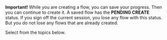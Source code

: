 
**Important!** While you are creating a flow, you can save your progress. Then you can continue to create it. A saved flow has the **PENDING CREATE** status. If you sign off the current session, you lose any flow with this status. But you do not lose any flows that are already created.

Select from the topics below.

